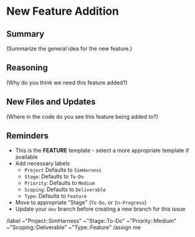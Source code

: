 # New Feature Addition

## Summary

(Summarize the general idea for the new feature.)

## Reasoning

(Why do you think we need this feature added?)

 ## New Files and Updates

(Where in the code do you see this feature being added to?)

## Reminders
- This is the **FEATURE** template - select a more appropriate template if available
- Add necessary labels
    - `Project` Defaults to `SimHarness`
    - `Stage`: Defaults to `To-Do`
    - `Priority`: Defaults to `Medium`
    - `Scoping`: Defaults to `Deliverable`
    - `Type`: Defaults to `Feature`
- Move to appropriate "Stage" (`To-Do`, or `In-Progress`)
- Update your `dev` branch before creating a new branch for this issue

/label ~"Project::SimHarness" ~"Stage::To-Do" ~"Priority::Medium" ~"Scoping::Deliverable" ~"Type::Feature"
/assign me
